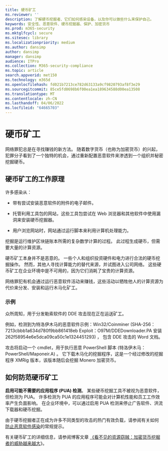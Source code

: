 ```yaml
---
title: 硬币矿工
ms.reviewer: ''
description: 了解硬币挖掘者、它们如何感染设备，以及你可以做些什么来保护自己。
keywords: 安全性、恶意软件、硬币挖掘器、保护、加密货币
ms.prod: m365-security
ms.mktglfcycl: secure
ms.sitesec: library
ms.localizationpriority: medium
ms.author: dansimp
author: dansimp
manager: dansimp
audience: ITPro
ms.collection: M365-security-compliance
ms.topic: article
search.appverid: met150
ms.technology: m365d
ms.openlocfilehash: fd021b7213ce782d63133a9cf9820793af8f3e29
ms.sourcegitcommit: 85ce5fd0698b6f00ea1ea189634588d00ea13508
ms.translationtype: MT
ms.contentlocale: zh-CN
ms.lasthandoff: 04/06/2022
ms.locfileid: "64665703"
---
```

# <a name="coin-miners"></a>硬币矿工

网络罪犯总是在寻找赚钱的新方法。 随着数字货币（也称为加密货币）的兴起，犯罪分子看到了一个独特的机会，通过重新配置恶意软件来渗透到一个组织并秘密挖掘硬币。

## <a name="how-coin-miners-work"></a>硬币矿工的工作原理

许多感染从：

- 带有尝试安装恶意软件的附件的电子邮件。

- 托管利用工具包的网站，这些工具包尝试在 Web 浏览器和其他软件中使用漏洞来安装硬币挖掘器。

- 用户浏览网站时，网站通过运行脚本来利用计算机处理能力。

挖掘是运行维护区块链账本所需的复杂数学计算的过程。 此过程生成硬币，但需要大量的计算资源。

硬币矿工本身并不是恶意的。 一些个人和组织投资硬件和电力进行合法的硬币挖掘操作。 然而，其他人寻找计算能力的替代来源，并试图进入公司网络。 这些硬币矿工在企业环境中是不可用的，因为它们消耗了宝贵的计算资源。

网络罪犯有机会通过运行恶意软件活动来赚钱，这些活动以牺牲他人的计算资源为代价来分发、安装和运行木马化矿工。

### <a name="examples"></a>示例

众所周知，用于分发勒索软件的 DDE 攻击现在正在运送矿工。

例如，检测到为特洛伊木马的恶意软件示例：Win32/Coinminer (SHA-256：7213cbbb1a634d780f9bb861418eb Exploit：O97M/DDEDownloader.PA 安装 262f58954e6e5dca09ca50c1e1324451293) ， 包含 DDE 攻击的 Word 文档。

攻击将启动一个 cmdlet，用于执行恶意 PowerShell 脚本 (特洛伊木马：PowerShell/Maponeir.A) 。 它下载木马化的挖掘程序，这是一个经过修改的挖掘程序 XMRig 版本，该版本随后会挖掘 Monero 加密货币。

## <a name="how-to-protect-against-coin-miners"></a>如何防范硬币矿工

**启用可能不需要的应用程序 (PUA) 检测**。 某些硬币挖掘工具不被视为恶意软件，但检测为 PUA。 许多检测为 PUA 的应用程序可能会对计算机性能和员工工作效率产生负面影响。 在企业环境中，可以通过启用 PUA 检测来停止广告软件、洪流下载器和硬币挖掘。

由于硬币挖掘者正在成为许多不同类型的攻击的热门有效负载，请参阅有关如何 [防止恶意软件感染](prevent-malware-infection.md)的常规提示。

有关硬币矿工的详细信息，请参阅博客文章 [《看不见的资源窃贼：加密货币挖掘者的威胁越来越大](https://cloudblogs.microsoft.com/microsoftsecure/2018/03/13/invisible-resource-thieves-the-increasing-threat-of-cryptocurrency-miners/)》。
